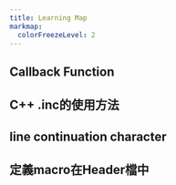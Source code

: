 ```yaml
---
title: Learning Map
markmap:
  colorFreezeLevel: 2
---
```

## Callback Function
## C++ .inc的使用方法
## line continuation character
## 定義macro在Header檔中